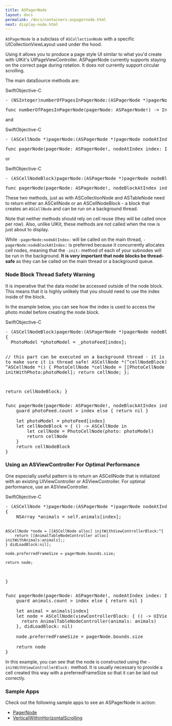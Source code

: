 ```yaml
---
title: ASPagerNode
layout: docs
permalink: /docs/containers-aspagernode.html
next: display-node.html
---
```


`ASPagerNode` is a subclass of `ASCollectionNode` with a specific UICollectionViewLayout used under the hood. 

Using it allows you to produce a page style UI similar to what you'd create with UIKit's UIPageViewController. ASPagerNode currently supports staying on the correct page during rotation. It does _not_ currently support circular scrolling.

The main dataSource methods are:

<div class = "highlight-group">
<span class="language-toggle"><a data-lang="swift" class="swiftButton">Swift</a><a data-lang="objective-c" class = "active objcButton">Objective-C</a></span>
<div class = "code">
<pre lang="objc" class="objcCode">
- (NSInteger)numberOfPagesInPagerNode:(ASPagerNode *)pagerNode
</pre>

<pre lang="swift" class = "swiftCode hidden">
func numberOfPagesInPagerNode(pagerNode: ASPagerNode!) -> Int 
</pre>
</div>
</div>

and 

<div class = "highlight-group">
<span class="language-toggle"><a data-lang="swift" class="swiftButton">Swift</a><a data-lang="objective-c" class = "active objcButton">Objective-C</a></span>
<div class = "code">
<pre lang="objc" class="objcCode">
- (ASCellNode *)pagerNode:(ASPagerNode *)pagerNode nodeAtIndex:(NSInteger)index
</pre>

<pre lang="swift" class = "swiftCode hidden">
func pagerNode(pagerNode: ASPagerNode!, nodeAtIndex index: Int) -> ASCellNode!
</pre>
</div>
</div>

or

<div class = "highlight-group">
<span class="language-toggle"><a data-lang="swift" class="swiftButton">Swift</a><a data-lang="objective-c" class = "active objcButton">Objective-C</a></span>
<div class = "code">
<pre lang="objc" class="objcCode">
- (ASCellNodeBlock)pagerNode:(ASPagerNode *)pagerNode nodeBlockAtIndex:(NSInteger)index`
</pre>

<pre lang="swift" class = "swiftCode hidden">
func pagerNode(pagerNode: ASPagerNode!, nodeBlockAtIndex index: Int) -> ASCellNodeBlock!
</pre>
</div>
</div>

These two methods, just as with ASCollectionNode and ASTableNode need to return either an ASCellNode or an ASCellNodeBlock - a block that creates an `ASCellNode` and can be run on a background thread. 

Note that neither methods should rely on cell reuse (they will be called once per row). Also, unlike UIKit, these methods are not called when the row is just about to display. 

While `-pagerNode:nodeAtIndex:` will be called on the main thread, `-pagerNode:nodeBlockAtIndex:` is preferred because it concurrently allocates cell nodes, meaning that the `-init:` method of each  of your subnodes will be run in the background. **It is very important that node blocks be thread-safe** as they can be called on the main thread or a background queue.

### Node Block Thread Safety Warning

It is imperative that the data model be accessed outside of the node block. This means that it is highly unlikely that you should need to use the index inside of the block. 

In the example below, you can see how the index is used to access the photo model before creating the node block.

<div class = "highlight-group">
<span class="language-toggle"><a data-lang="swift" class="swiftButton">Swift</a><a data-lang="objective-c" class = "active objcButton">Objective-C</a></span>
<div class = "code">
  <pre lang="objc" class="objcCode">
- (ASCellNodeBlock)pagerNode:(ASPagerNode *)pagerNode nodeBlockAtIndex:(NSInteger)index
{
  PhotoModel *photoModel = _photoFeed[index];
  
  // this part can be executed on a background thread - it is important to make sure it is thread safe!
  ASCellNode *(^cellNodeBlock)() = ^ASCellNode *() {
    PhotoCellNode *cellNode = [[PhotoCellNode alloc] initWithPhoto:photoModel];
    return cellNode;
  };
  
  return cellNodeBlock;
}
</pre>

<pre lang="swift" class = "swiftCode hidden">
func pagerNode(pagerNode: ASPagerNode!, nodeBlockAtIndex index: Int) -> ASCellNodeBlock! {
    guard photoFeed.count > index else { return nil }
    
    let photoModel = photoFeed[index]
    let cellNodeBlock = { () -> ASCellNode in
        let cellNode = PhotoCellNode(photo: photoModel)
        return cellNode
    }
    return cellNodeBlock
}
</pre>
</div>
</div>

### Using an ASViewController For Optimal Performance

One especially useful pattern is to return an ASCellNode that is initialized with an existing UIViewController or ASViewController. For optimal performance, use an ASViewController.

<div class = "highlight-group">
<span class="language-toggle"><a data-lang="swift" class="swiftButton">Swift</a><a data-lang="objective-c" class = "active objcButton">Objective-C</a></span>
<div class = "code">
  <pre lang="objc" class="objcCode">
- (ASCellNode *)pagerNode:(ASPagerNode *)pagerNode nodeAtIndex:(NSInteger)index
{
    NSArray *animals = self.animals[index];
    
    ASCellNode *node = [[ASCellNode alloc] initWithViewControllerBlock:^{
        return [[AnimalTableNodeController alloc] initWithAnimals:animals];;
    } didLoadBlock:nil];
    
    node.preferredFrameSize = pagerNode.bounds.size;
    
    return node;
}
</pre>

<pre lang="swift" class = "swiftCode hidden">
func pagerNode(pagerNode: ASPagerNode!, nodeAtIndex index: Int) -> ASCellNode! {
    guard animals.count > index else { return nil }

    let animal = animals[index]
    let node = ASCellNode(viewControllerBlock: { () -> UIViewController in
      return AnimalTableNodeController(animals: animals)
    }, didLoadBlock: nil)

    node.preferredFrameSize = pagerNode.bounds.size

    return node
}
</pre>
</div>
</div>

In this example, you can see that the node is constructed using the `-initWithViewControllerBlock:` method.  It is usually necessary to provide a cell created this way with a preferredFrameSize so that it can be laid out correctly.

### Sample Apps

Check out the following sample apps to see an ASPagerNode in action:
<ul>
  <li><a href="https://github.com/facebook/AsyncDisplayKit/tree/master/examples/PagerNode">PagerNode</a></li>
  <li><a href="https://github.com/facebook/AsyncDisplayKit/tree/master/examples/VerticalWithinHorizontalScrolling">VerticalWithinHorizontalScrolling</a></li>
</ul>
